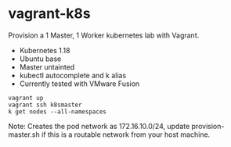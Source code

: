 # vagrant-k8s

Provision a 1 Master, 1 Worker kubernetes lab with Vagrant.

- Kubernetes 1.18
- Ubuntu base
- Master untainted
- kubectl autocomplete and k alias
- Currently tested with VMware Fusion

```
vagrant up
vagrant ssh k8smaster
k get nodes --all-namespaces
```

Note: Creates the pod network as 172.16.10.0/24, update provision-master.sh 
if this is a routable network from your host machine.
